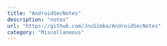 ```yaml
---
title: "AndroidSecNotes"
description: "notes"
url: "https://github.com/JnuSimba/AndroidSecNotes"
category: "Miscellaneous"
---
```

